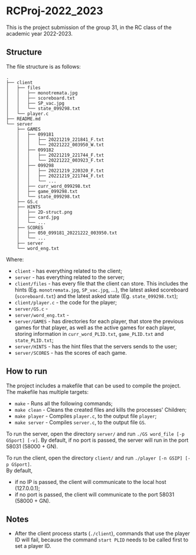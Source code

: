 # RCProj-2022_2023

This is the project submission of the group 31, in the RC class of the academic year 2022-2023.

## Structure
The file structure is as follows:
```
.
├── client
│   ├── files
│   │   ├── monotremata.jpg
│   │   ├── scoreboard.txt
│   │   ├── SP_vac.jpg
│   │   └── state_099298.txt
│   └── player.c
├── README.md
└── server
    ├── GAMES
    │   ├── 099181
    │   │   ├── 20221219_221841_F.txt
    │   │   └── 20221222_003950_W.txt
    │   ├── 099182
    │   │   ├── 20221219_221744_F.txt
    │   │   └── 20221222_003923_F.txt
    │   ├── 099298
    │   │   ├── 20221219_220320_F.txt
    │   │   ├── 20221219_221744_F.txt
    │   │   └── ...
    │   ├── curr_word_099298.txt
    │   ├── game_099298.txt
    │   └── state_099298.txt
    ├── GS.c
    ├── HINTS
    │   ├── 2D-struct.png
    │   ├── card.jpg
    │   └── ...
    ├── SCORES
    │   ├── 050_099181_20221222_003950.txt
    │   └── ...
    ├── server
    └── word_eng.txt
```

Where:
- `client` - has everything related to the client;
- `server` - has everything related to the server;
- `client/files` - has every file that the client can store. This includes the hints (Eg. `monotremata.jpg`, `SP_vac.jpg`, ...), the latest asked scoreboard (`scoreboard.txt`) and the latest asked state (Eg. `state_099298.txt`);
- `client/player.c` - the code for the player;
- `server/GS.c` -
- `server/word_eng.txt` - 
- `server/GAMES` - has directories for each player, that store the previous games for that player, as well as the active games for each player, storing information in `curr_word_PLID.txt`, `game_PLID.txt` and `state_PLID.txt`;
- `server/HINTS` - has the hint files that the servers sends to the user; 
- `server/SCORES` - has the scores of each game.

## How to run

The project includes a makefile that can be used to compile the project.  
The makefile has multiple targets:
- `make` - Runs all the following commands;
- `make clean` - Cleans the created files and kills the processes' Children;
- `make player` - Compiles `player.c`, to the output file `player`;
- `make server` - Compiles `server.c`, to the output file `GS`.

To run the server, open the directory `server/` and run `./GS word_file [-p GSport] [-v]`. 
By default, if no port is passed, the server will run in the port 58031 (58000 + GN).  

To run the client, open the directory `client/` and run `./player [-n GSIP] [-p GSport]`.  
By default, 
- if no IP is passed, the client will communicate to the local host (127.0.0.1);
- if no port is passed, the client will communicate to the port 58031 (58000 + GN).  


## Notes
- After the client process starts (`./client`), commands that use the player ID will fail, because the command `start PLID` needs to be called first to set a player ID.